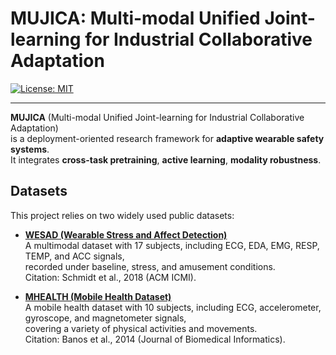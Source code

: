 # MUJICA: Multi-modal Unified Joint-learning for Industrial Collaborative Adaptation

[![License: MIT](https://img.shields.io/badge/License-MIT-yellow.svg)](LICENSE)

---

**MUJICA** (Multi-modal Unified Joint-learning for Industrial Collaborative Adaptation)  
is a deployment-oriented research framework for **adaptive wearable safety systems**.  
It integrates **cross-task pretraining**, **active learning**, **modality robustness**.  

## Datasets

This project relies on two widely used public datasets:

- **[WESAD (Wearable Stress and Affect Detection)](https://archive.ics.uci.edu/dataset/465/wesad%2Bwearable%2Bstress%2Band%2Baffect%2Bdetection)**  
  A multimodal dataset with 17 subjects, including ECG, EDA, EMG, RESP, TEMP, and ACC signals,  
  recorded under baseline, stress, and amusement conditions.  
  Citation: Schmidt et al., 2018 (ACM ICMI).  

- **[MHEALTH (Mobile Health Dataset)](https://archive.ics.uci.edu/dataset/319/mhealth+dataset)**  
  A mobile health dataset with 10 subjects, including ECG, accelerometer, gyroscope, and magnetometer signals,  
  covering a variety of physical activities and movements.  
  Citation: Banos et al., 2014 (Journal of Biomedical Informatics).  
